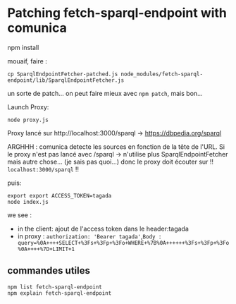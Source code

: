 # Patching fetch-sparql-endpoint with comunica

npm install

mouaif, faire  :
```
cp SparqlEndpointFetcher-patched.js node_modules/fetch-sparql-endpoint/lib/SparqlEndpointFetcher.js
```

un sorte de patch... on peut faire mieux avec `npm patch`, mais bon...

Launch Proxy:
```
node proxy.js
```

Proxy lancé sur http://localhost:3000/sparql → https://dbpedia.org/sparql

ARGHHH : comunica detecte les sources en fonction de la tête de l'URL. Si le proxy n'est pas lancé avec /sparql -> n'utilise plus SparqlEndpointFetcher mais autre chose... (je sais pas quoi...)
donc le proxy doit écouter sur !! `localhost:3000/sparql` !!

puis:
```
export export ACCESS_TOKEN=tagada 
node index.js
```

we see :
- in the client: ajout de l'access token dans le header:tagada
- in proxy : `authorization: 'Bearer tagada'`,`Body : query=%0A++++SELECT+%3Fs+%3Fp+%3Fo+WHERE+%7B%0A++++++%3Fs+%3Fp+%3Fo%0A++++%7D+LIMIT+1`


## commandes utiles
```
npm list fetch-sparql-endpoint
npm explain fetch-sparql-endpoint
```

